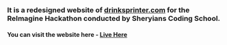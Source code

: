 <h3>It is a redesigned website of <a href="https://drinkpsrinter.com">drinksprinter.com</a> for the ReImagine Hackathon conducted by Sheryians Coding School.</h3>
<h4>You can visit the website here - <a href="drinksprinter.netlify.app">Live Here</a></h4>
